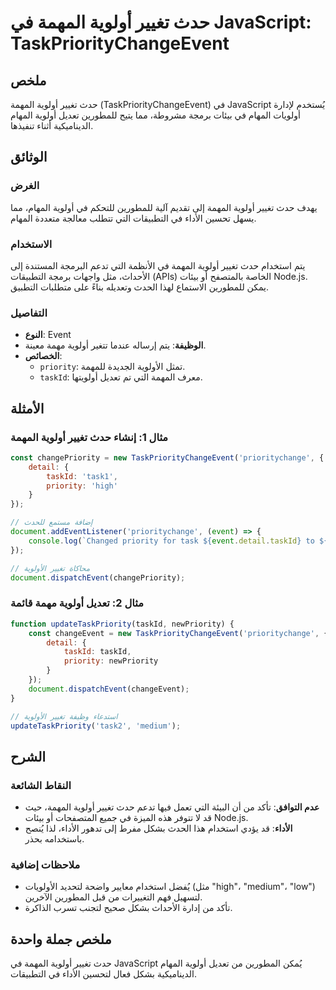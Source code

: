 <!--
Meta Description: # حدث تغيير أولوية المهمة في JavaScript: TaskPriorityChangeEvent ## ملخص حدث تغيير أولوية المهمة (TaskPriorityChangeEvent) في JavaScript يُستخدم لإدار...
Meta Keywords: أولوية, تغيير, المهمة, حدث, taskid
-->

# حدث تغيير أولوية المهمة في JavaScript: TaskPriorityChangeEvent

## ملخص
حدث تغيير أولوية المهمة (TaskPriorityChangeEvent) في JavaScript يُستخدم لإدارة أولويات المهام في بيئات برمجة مشروطة، مما يتيح للمطورين تعديل أولوية المهام الديناميكية أثناء تنفيذها.

## الوثائق
### الغرض
يهدف حدث تغيير أولوية المهمة إلى تقديم آلية للمطورين للتحكم في أولوية المهام، مما يسهل تحسين الأداء في التطبيقات التي تتطلب معالجة متعددة المهام.

### الاستخدام
يتم استخدام حدث تغيير أولوية المهمة في الأنظمة التي تدعم البرمجة المستندة إلى الأحداث، مثل واجهات برمجة التطبيقات (APIs) الخاصة بالمتصفح أو بيئات Node.js. يمكن للمطورين الاستماع لهذا الحدث وتعديله بناءً على متطلبات التطبيق.

### التفاصيل
- **النوع**: Event
- **الوظيفة**: يتم إرساله عندما تتغير أولوية مهمة معينة.
- **الخصائص**:
  - `priority`: تمثل الأولوية الجديدة للمهمة.
  - `taskId`: معرف المهمة التي تم تعديل أولويتها.

## الأمثلة
### مثال 1: إنشاء حدث تغيير أولوية المهمة
```javascript
const changePriority = new TaskPriorityChangeEvent('prioritychange', {
    detail: {
        taskId: 'task1',
        priority: 'high'
    }
});

// إضافة مستمع للحدث
document.addEventListener('prioritychange', (event) => {
    console.log(`Changed priority for task ${event.detail.taskId} to ${event.detail.priority}`);
});

// محاكاة تغيير الأولوية
document.dispatchEvent(changePriority);
```

### مثال 2: تعديل أولوية مهمة قائمة
```javascript
function updateTaskPriority(taskId, newPriority) {
    const changeEvent = new TaskPriorityChangeEvent('prioritychange', {
        detail: {
            taskId: taskId,
            priority: newPriority
        }
    });
    document.dispatchEvent(changeEvent);
}

// استدعاء وظيفة تغيير الأولوية
updateTaskPriority('task2', 'medium');
```

## الشرح
### النقاط الشائعة
- **عدم التوافق**: تأكد من أن البيئة التي تعمل فيها تدعم حدث تغيير أولوية المهمة، حيث قد لا تتوفر هذه الميزة في جميع المتصفحات أو بيئات Node.js.
- **الأداء**: قد يؤدي استخدام هذا الحدث بشكل مفرط إلى تدهور الأداء، لذا يُنصح باستخدامه بحذر.

### ملاحظات إضافية
- يُفضل استخدام معايير واضحة لتحديد الأولويات (مثل "high"، "medium"، "low") لتسهيل فهم التغييرات من قبل المطورين الآخرين.
- تأكد من إدارة الأحداث بشكل صحيح لتجنب تسرب الذاكرة.

## ملخص جملة واحدة
حدث تغيير أولوية المهمة في JavaScript يُمكن المطورين من تعديل أولوية المهام الديناميكية بشكل فعال لتحسين الأداء في التطبيقات.